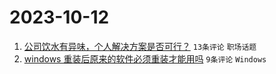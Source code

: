 # 2023-10-12

1. [公司饮水有异味，个人解决方案是否可行？](https://www.v2ex.com/t/981173) `13条评论` `职场话题`
1. [windows 重装后原来的软件必须重装才能用吗](https://www.v2ex.com/t/981178) `9条评论` `Windows`
